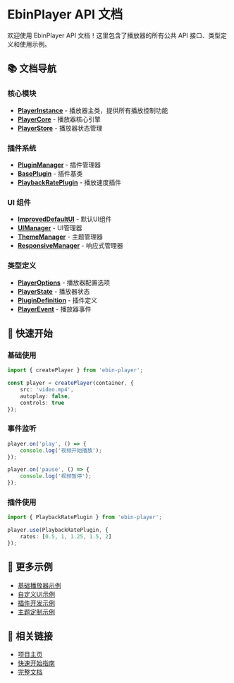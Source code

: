 # EbinPlayer API 文档

欢迎使用 EbinPlayer API 文档！这里包含了播放器的所有公共 API 接口、类型定义和使用示例。

## 📚 文档导航

### 核心模块
- **[PlayerInstance](./classes/PlayerInstance.html)** - 播放器主类，提供所有播放控制功能
- **[PlayerCore](./classes/PlayerCore.html)** - 播放器核心引擎
- **[PlayerStore](./classes/PlayerStore.html)** - 播放器状态管理

### 插件系统
- **[PluginManager](./classes/PluginManager.html)** - 插件管理器
- **[BasePlugin](./classes/BasePlugin.html)** - 插件基类
- **[PlaybackRatePlugin](./classes/PlaybackRatePlugin.html)** - 播放速度插件

### UI 组件
- **[ImprovedDefaultUI](./classes/ImprovedDefaultUI.html)** - 默认UI组件
- **[UIManager](./classes/UIManager.html)** - UI管理器
- **[ThemeManager](./classes/ThemeManager.html)** - 主题管理器
- **[ResponsiveManager](./classes/ResponsiveManager.html)** - 响应式管理器

### 类型定义
- **[PlayerOptions](./interfaces/PlayerOptions.html)** - 播放器配置选项
- **[PlayerState](./interfaces/PlayerState.html)** - 播放器状态
- **[PluginDefinition](./interfaces/PluginDefinition.html)** - 插件定义
- **[PlayerEvent](./interfaces/PlayerEvent.html)** - 播放器事件

## 🚀 快速开始

### 基础使用

```typescript
import { createPlayer } from 'ebin-player';

const player = createPlayer(container, {
    src: 'video.mp4',
    autoplay: false,
    controls: true
});
```

### 事件监听

```typescript
player.on('play', () => {
    console.log('视频开始播放');
});

player.on('pause', () => {
    console.log('视频暂停');
});
```

### 插件使用

```typescript
import { PlaybackRatePlugin } from 'ebin-player';

player.use(PlaybackRatePlugin, {
    rates: [0.5, 1, 1.25, 1.5, 2]
});
```

## 📖 更多示例

- [基础播放器示例](../examples/basic-player.md)
- [自定义UI示例](../examples/custom-ui.md)
- [插件开发示例](../examples/plugin-development.md)
- [主题定制示例](../examples/theming.md)

## 🔗 相关链接

- [项目主页](../../README.md)
- [快速开始指南](../quick-start.md)
- [完整文档](../README.md)
